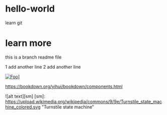 # hello-world
learn git
# learn more
this is a branch readme file

1 add another line
2 add another line

<a href="http://google.com.au/" rel="some text">![Foo](http://www.google.com.au/images/nav_logo7.png)]</a>

https://bookdown.org/yihui/bookdown/components.html

![alt text][sm]
[sm]: https://upload.wikimedia.org/wikipedia/commons/9/9e/Turnstile_state_machine_colored.svg "Turnstile state machine"
